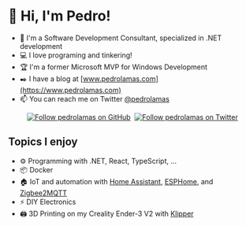 # 👋 Hi, I'm Pedro!

- 👔 I'm a Software Development Consultant, specialized in .NET development
- 💻 I love programing and tinkering!
- 🏆 I'm a former Microsoft MVP for Windows Development
- ✒️ I have a blog at [www.pedrolamas.com](https://www.pedrolamas.com)
- 📫 You can reach me on Twitter [@pedrolamas](https://twitter.com/pedrolamas)

<div align="center">

[![Follow pedrolamas on GitHub](https://img.shields.io/github/followers/pedrolamas?label=Follow%20me%20on%20GitHub&style=social)](https://github.com/pedrolamas)&nbsp;&nbsp;[![Follow pedrolamas on Twitter](https://img.shields.io/twitter/follow/pedrolamas?label=Follow%20me%20on%20Twitter&style=social)](https://twitter.com/pedrolamas)

</div>

## Topics I enjoy

- ⚙️ Programming with .NET, React, TypeScript, ...
- 📦 Docker
- 🏠 IoT and automation with [Home Assistant](https://www.home-assistant.io), [ESPHome](https://esphome.io), and [Zigbee2MQTT](https://www.zigbee2mqtt.io)
- ⚡ DIY Electronics
- 🖨️ 3D Printing on my Creality Ender-3 V2 with [Klipper](https://www.klipper3d.org)
